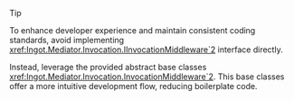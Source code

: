 > [!TIP]
> To enhance developer experience and maintain consistent 
> coding standards, avoid implementing 
> <xref:Ingot.Mediator.Invocation.IInvocationMiddleware`2> 
> interface directly. 
>
> Instead, leverage the provided abstract base classes 
> <xref:Ingot.Mediator.Invocation.InvocationMiddleware`2>. 
> This base classes offer a more intuitive development flow, 
> reducing boilerplate code.